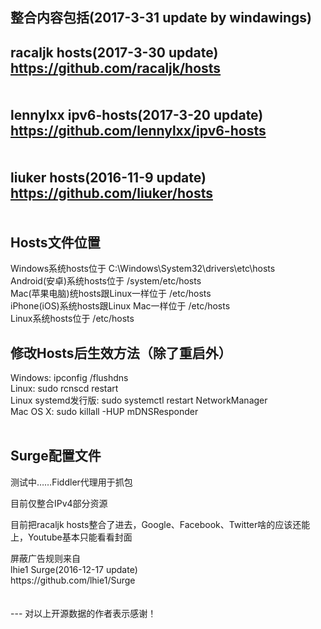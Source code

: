 ﻿整合内容包括(2017-3-31 update by windawings)<br />
---
racaljk hosts(2017-3-30 update)<br />
https://github.com/racaljk/hosts<br />
<br />
<br />
lennylxx ipv6-hosts(2017-3-20 update)<br />
https://github.com/lennylxx/ipv6-hosts<br />
<br />
<br />
liuker hosts(2016-11-9 update)<br />
https://github.com/liuker/hosts<br />
<br />
<br />
Hosts文件位置<br />
---
Windows系统hosts位于 C:\Windows\System32\drivers\etc\hosts<br />
Android(安卓)系统hosts位于 /system/etc/hosts<br />
Mac(苹果电脑)统hosts跟Linux一样位于 /etc/hosts<br />
iPhone(iOS)系统hosts跟Linux Mac一样位于 /etc/hosts<br />
Linux系统hosts位于 /etc/hosts<br />

修改Hosts后生效方法（除了重启外）<br />
---
Windows: ipconfig /flushdns<br />
Linux: sudo rcnscd restart<br />
Linux systemd发行版: sudo systemctl restart NetworkManager<br />
Mac OS X: sudo killall -HUP mDNSResponder<br />
<br />

Surge配置文件<br />
---
<p>
	测试中……Fiddler代理用于抓包
</p>
<p>
	目前仅整合IPv4部分资源
</p>
<p>
	目前把racaljk hosts整合了进去，Google、Facebook、Twitter啥的应该还能上，Youtube基本只能看看封面
</p>
屏蔽广告规则来自<br />
lhie1 Surge(2016-12-17 update)<br />
https://github.com/lhie1/Surge<br />
<br />
<br />
---
对以上开源数据的作者表示感谢！
